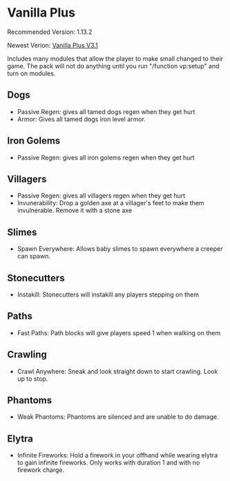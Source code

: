 # Vanilla Plus
Recommended Version: 1.13.2

Newest Verion: [Vanilla Plus V3.1](https://github.com/WaifuBeforeLaifu/Datapacks/raw/master/Vanilla%20Plus/Vanilla%20Plus%20v3.1.zip)

Includes many modules that allow the player to make small changed to their game. The pack will not do anything until you run "/function vp:setup" and turn on modules.

## Dogs
- Passive Regen: gives all tamed dogs regen when they get hurt
- Armor: Gives all tamed dogs iron level armor.

## Iron Golems
- Passive Regen: gives all iron golems regen when they get hurt

## Villagers
- Passive Regen: gives all villagers regen when they get hurt
- Invunerability: Drop a golden axe at a villager's feet to make them invulnerable. Remove it with a stone axe

## Slimes
- Spawn Everywhere: Allows baby slimes to spawn everywhere a creeper can spawn.

## Stonecutters
- Instakill: Stonecutters will instakill any players stepping on them

## Paths
- Fast Paths: Path blocks will give players speed 1 when walking on them

## Crawling
- Crawl Anywhere: Sneak and look straight down to start crawling. Look up to stop.

## Phantoms
- Weak Phantoms: Phantoms are silenced and are unable to do damage.

## Elytra
- Infinite Fireworks: Hold a firework in your offhand while wearing elytra to gain infinite fireworks. Only works with duration 1 and with no firework charge.
